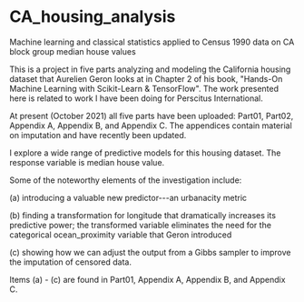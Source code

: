 # CA_housing_analysis
Machine learning and classical statistics applied to Census 1990 data on CA block group median house values


This is a project in five parts analyzing and modeling the California housing dataset that Aurelien Geron looks at in Chapter 2 of his book, "Hands-On Machine Learning with Scikit-Learn & TensorFlow".  The work presented here is related to work I have been doing for Perscitus International.

At present (October 2021) all five parts have been uploaded: Part01, Part02, Appendix A, Appendix B, and Appendix C.  The appendices contain material on imputation and have recently been updated.

I explore a wide range of predictive models for this housing dataset.  The response variable is median house value.

Some of the noteworthy elements of the investigation include: 

(a) introducing a valuable new predictor---an urbanacity metric

(b) finding a transformation for longitude that dramatically increases its predictive power; the transformed variable eliminates the need for the categorical ocean_proximity variable that Geron introduced

(c) showing how we can adjust the output from a Gibbs sampler to improve the imputation of censored data.

Items (a) - (c) are found in Part01, Appendix A, Appendix B, and Appendix C. 

















